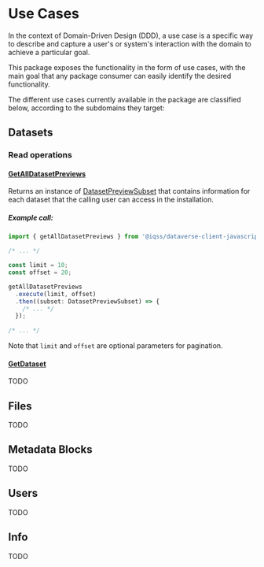 # Use Cases

In the context of Domain-Driven Design (DDD), a use case is a specific way to describe and capture a user's or system's interaction with the domain to achieve a particular goal. 

This package exposes the functionality in the form of use cases, with the main goal that any package consumer can easily identify the desired functionality.

The different use cases currently available in the package are classified below, according to the subdomains they target:

## Datasets

### Read operations

#### [GetAllDatasetPreviews](../src/datasets/domain/useCases/GetAllDatasetPreviews.ts)

Returns an instance of [DatasetPreviewSubset](../src/datasets/domain/models/DatasetPreviewSubset.ts) that contains information for each dataset that the calling user can access in the installation.

##### Example call:

````typescript
import { getAllDatasetPreviews } from '@iqss/dataverse-client-javascript'

/* ... */

const limit = 10;
const offset = 20;

getAllDatasetPreviews
  .execute(limit, offset)
  .then((subset: DatasetPreviewSubset) => {
    /* ... */
  });
  
/* ... */
````

Note that `limit` and `offset` are optional parameters for pagination.

#### [GetDataset](../src/datasets/domain/useCases/GetDataset.ts)

TODO

## Files

TODO

## Metadata Blocks

TODO

## Users

TODO

## Info

TODO
